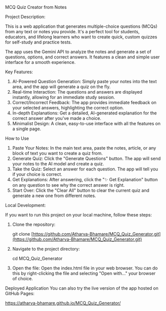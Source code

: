 MCQ Quiz Creator from Notes

Project Description:

This is a web application that generates multiple-choice questions (MCQs) from any text or notes you provide.
It's a perfect tool for students, educators, and lifelong learners who want to create quick, custom quizzes for self-study and practice tests.

The app uses the Gemini API to analyze the notes and generate a set of questions, options, and correct answers. It features a clean and simple user interface for a smooth experience.

Key Features:
  1. AI-Powered Question Generation: Simply paste your notes into the text area, and the app will generate a quiz on the fly.
  2. Real-time Interaction: The questions and answers are displayed instantly, allowing for an immediate study session.
  3. Correct/Incorrect Feedback: The app provides immediate feedback on your selected answers, highlighting the correct option.
  4. In-depth Explanations: Get a detailed, AI-generated explanation for the correct answer after you've made a choice.
  5. Minimalist Design: A clean, easy-to-use interface with all the features on a single page.

How to Use
  1. Paste Your Notes: In the main text area, paste the notes, article, or any block of text you want to create a quiz from.
  2. Generate Quiz: Click the "Generate Questions" button. The app will send your notes to the AI model and create a quiz.
  3. Take the Quiz: Select an answer for each question. The app will tell you if your choice is correct.
  4. Get Explanations: After answering, click the "✨ Get Explanation" button on any question to see why the correct answer is right.
  5. Start Over: Click the "Clear All" button to clear the current quiz and generate a new one from different notes.

Local Development:

If you want to run this project on your local machine, follow these steps:

1. Clone the repository:

   git clone [https://github.com/Atharva-Bhamare/MCQ_Quiz_Generator.git](https://github.com/Atharva-Bhamare/MCQ_Quiz_Generator.git)

2. Navigate to the project directory:

   cd MCQ_Quiz_Generator

3. Open the file: Open the index.html file in your web browser. You can do this by right-clicking the file and selecting "Open with..." your browser of choice.

Deployed Application
You can also try the live version of the app hosted on GitHub Pages:

https://atharva-bhamare.github.io/MCQ_Quiz_Generator/
